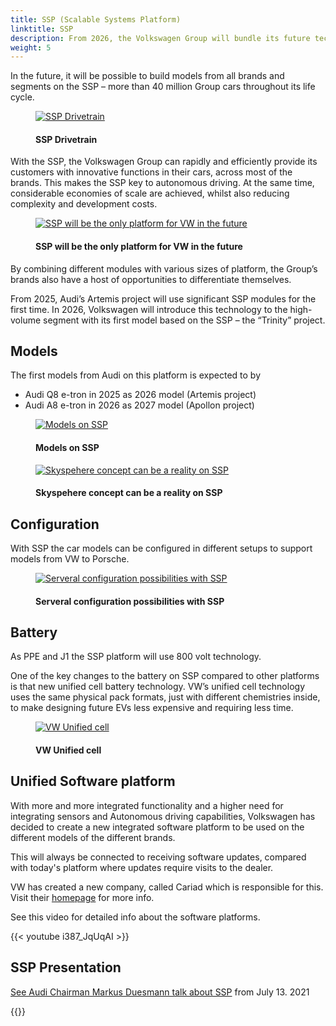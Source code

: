 ```yaml
---
title: SSP (Scalable Systems Platform)
linktitle: SSP
description: From 2026, the Volkswagen Group will bundle its future technologies on the Scalable Systems Platform (SSP). After the Modular Electric Drive Kit (MEB) and the Premium Platform Electric (PPE), the SSP represents the next generation of all-electric, fully-digital and highly-scalable mechatronics platform. 
weight: 5
---
```

<!-- markdownlint-disable MD033 -->

In the future, it will be possible to build models from all brands and segments on the SSP – more than 40 million Group cars throughout its life cycle.

<figure>
    <a href="https://media.electrichasgoneaudi.net/multimedia/technology/bev-platforms/ssp/drivetrain.jpg">
        <img src="https://media.electrichasgoneaudi.net/multimedia/technology/bev-platforms/ssp/drivetrains.jpg"
        alt="SSP Drivetrain" title="SSP Drivetrain">
    </a>
    <figcaption><h4>SSP Drivetrain</h4></figcaption>
</figure>

With the SSP, the Volkswagen Group can rapidly and efficiently provide its customers with innovative functions in their cars, across most of the brands. This makes the SSP key to autonomous driving. At the same time, considerable economies of scale are achieved, whilst also reducing complexity and development costs.

<figure>
    <a href="https://media.electrichasgoneaudi.net/multimedia/technology/bev-platforms/ssp/ssp1.png">
        <img src="https://media.electrichasgoneaudi.net/multimedia/technology/bev-platforms/ssp/ssp1s.png"
        alt="SSP will be the only platform for VW in the future" title="SSP will be the only platform for VW in the future">
    </a>
    <figcaption><h4>SSP will be the only platform for VW in the future</h4></figcaption>
</figure>

By combining different modules with various sizes of platform, the Group’s brands also have a host of opportunities to differentiate themselves. 

From 2025, Audi’s Artemis project will use significant SSP modules for the first time. In 2026, Volkswagen will introduce this technology to the high-volume segment with its first model based on the SSP – the “Trinity” project.

## Models

The first models from Audi on this platform is expected to by

- Audi Q8 e-tron in 2025 as 2026 model (Artemis project)
- Audi A8 e-tron in 2026 as 2027 model (Apollon project)

<figure>
    <a href="https://media.electrichasgoneaudi.net/multimedia/technology/bev-platforms/ssp/ssp2.png">
        <img src="https://media.electrichasgoneaudi.net/multimedia/technology/bev-platforms/ssp/ssp2s.png"
        alt="Models on SSP" title="Models on SSP">
    </a>
    <figcaption><h4>Models on SSP</h4></figcaption>
</figure>

<figure>
    <a href="https://media.electrichasgoneaudi.net/multimedia/articles/audiskysphereconcept/audiskysphereconcept_1.jpg">
        <img src="https://media.electrichasgoneaudi.net/multimedia/articles/audiskysphereconcept/audiskysphereconcept_1s.jpg" alt="Skyspehere concept can be a reality on SSP" title="Skyspehere concept can be a reality on SSP">
    </a>
    <figcaption><h4>Skyspehere concept can be a reality on SSP</h4></figcaption>
</figure>

## Configuration

With SSP the car models can be configured in different setups to support models from VW to Porsche.

<figure>
    <a href="https://media.electrichasgoneaudi.net/multimedia/technology/bev-platforms/ssp/ssp3.png">
        <img src="https://media.electrichasgoneaudi.net/multimedia/technology/bev-platforms/ssp/ssp3s.png"
        alt="Serveral configuration possibilities with SSP" title="Serveral configuration possibilities with SSP">
    </a>
    <figcaption><h4>Serveral configuration possibilities with SSP</h4></figcaption>
</figure>

## Battery

As PPE and J1 the SSP platform will use 800 volt technology.

One of the key changes to the battery on SSP compared to other platforms is that new unified cell battery technology. VW’s unified cell technology uses the same physical pack formats, just with different chemistries inside, to make designing future EVs less expensive and requiring less time.

<figure>
    <a href="https://media.electrichasgoneaudi.net/multimedia/technology/bev-platforms/ssp/unifiedcell1.jpg">
        <img src="https://media.electrichasgoneaudi.net/multimedia/technology/bev-platforms/ssp/unifiedcell1s.jpg"
        alt="VW Unified cell" title="VW Unified cell">
    </a>
    <figcaption><h4>VW Unified cell</h4></figcaption>
</figure>

## Unified Software platform

With more and more integrated functionality and a higher need for integrating sensors and Autonomous driving capabilities,  Volkswagen has decided to create a new integrated software platform to be used on the different models of the different brands.

This will always be connected to receiving software updates, compared with today's platform where updates require visits to the dealer.

VW has created a new company, called Cariad which is responsible for this. Visit their [homepage](https://cariad.technology/) for more info.

See this video for detailed info about the software platforms.

{{< youtube i387_JqUqAI >}}

## SSP Presentation

[See Audi Chairman Markus Duesmann talk about SSP](https://comsatmedia.s3.eu-west-1.amazonaws.com/vw/vwnewsroom/2021-07-13_strategy_day/vw_210713_strategyday_speech_duesmann_en.mp4) from July 13. 2021

{{<children description="true" />}}
